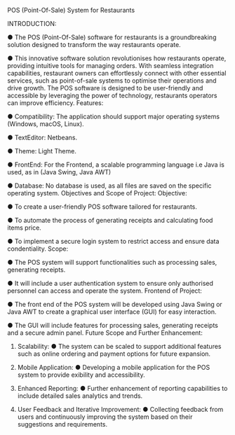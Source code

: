 POS (Point-Of-Sale) System for Restaurants


INTRODUCTION:

● The POS (Point-Of-Sale) software for restaurants is a
groundbreaking solution designed to transform the way restaurants
operate.

● This innovative software solution revolutionises how restaurants
operate, providing intuitive tools for managing orders. With
seamless integration capabilities, restaurant owners can
effortlessly connect with other essential services, such as
point-of-sale systems to optimise their operations and drive
growth.
The POS software is designed to be user-friendly and accessible by
leveraging the power of technology, restaurants operators can improve
efficiency.
Features:

● Compatibility: The application should support major operating
systems (Windows, macOS, Linux).

● TextEditor: Netbeans.

● Theme: Light Theme.

● FrontEnd: For the Frontend, a scalable programming language i.e
Java is used, as in (Java Swing, Java AWT)

● Database: No database is used, as all files are saved on the
specific operating system.
Objectives and Scope of Project:
Objective:

● To create a user-friendly POS software tailored for restaurants.

● To automate the process of generating receipts and calculating
food items price.

● To implement a secure login system to restrict access and ensure
data condentiality.
Scope:

● The POS system will support functionalities such as processing
sales, generating receipts.

● It will include a user authentication system to ensure only
authorised personnel can access and operate the system.
Frontend of Project:

● The front end of the POS system will be developed using Java
Swing or Java AWT to create a graphical user interface (GUI) for
easy interaction.

● The GUI will include features for processing sales, generating
receipts and a secure admin panel.
Future Scope and Further Enhancement:

1. Scalability:
● The system can be scaled to support additional features
such as online ordering and payment options for future
expansion.

2. Mobile Application:
● Developing a mobile application for the POS system to provide
exibility and accessibility.

3. Enhanced Reporting:
● Further enhancement of reporting capabilities to include detailed
sales analytics and trends.

4. User Feedback and Iterative Improvement:
● Collecting feedback from users and continuously improving the
system based on their suggestions and requirements.
